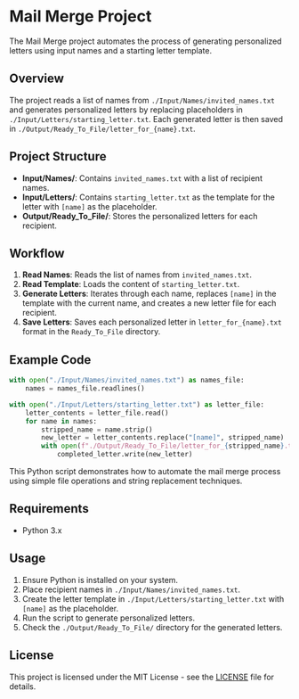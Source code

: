 # Mail Merge Project

The Mail Merge project automates the process of generating personalized letters using input names and a starting letter template.

## Overview

The project reads a list of names from `./Input/Names/invited_names.txt` and generates personalized letters by replacing placeholders in `./Input/Letters/starting_letter.txt`. Each generated letter is then saved in `./Output/Ready_To_File/letter_for_{name}.txt`.

## Project Structure

- **Input/Names/**: Contains `invited_names.txt` with a list of recipient names.
- **Input/Letters/**: Contains `starting_letter.txt` as the template for the letter with `[name]` as the placeholder.
- **Output/Ready_To_File/**: Stores the personalized letters for each recipient.

## Workflow

1. **Read Names**: Reads the list of names from `invited_names.txt`.
2. **Read Template**: Loads the content of `starting_letter.txt`.
3. **Generate Letters**: Iterates through each name, replaces `[name]` in the template with the current name, and creates a new letter file for each recipient.
4. **Save Letters**: Saves each personalized letter in `letter_for_{name}.txt` format in the `Ready_To_File` directory.

## Example Code

```python
with open("./Input/Names/invited_names.txt") as names_file:
    names = names_file.readlines()

with open("./Input/Letters/starting_letter.txt") as letter_file:
    letter_contents = letter_file.read()
    for name in names:
        stripped_name = name.strip()
        new_letter = letter_contents.replace("[name]", stripped_name)
        with open(f"./Output/Ready_To_File/letter_for_{stripped_name}.txt", mode="w") as completed_letter:
            completed_letter.write(new_letter)
```

This Python script demonstrates how to automate the mail merge process using simple file operations and string replacement techniques.

## Requirements

- Python 3.x

## Usage

1. Ensure Python is installed on your system.
2. Place recipient names in `./Input/Names/invited_names.txt`.
3. Create the letter template in `./Input/Letters/starting_letter.txt` with `[name]` as the placeholder.
4. Run the script to generate personalized letters.
5. Check the `./Output/Ready_To_File/` directory for the generated letters.

## License

This project is licensed under the MIT License - see the [LICENSE](LICENSE) file for details.
```
